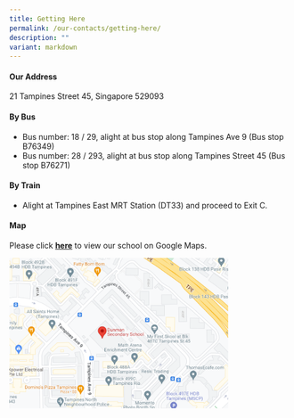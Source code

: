```yaml
---
title: Getting Here
permalink: /our-contacts/getting-here/
description: ""
variant: markdown
---
```

#### Our Address
21 Tampines Street 45, Singapore 529093 

#### By Bus
* Bus number: 18 / 29, alight at bus stop along Tampines Ave 9 (Bus stop B76349)
* Bus number: 28 / 293, alight at bus stop along Tampines Street 45 (Bus stop B76271)

#### By Train
* Alight at Tampines East MRT Station (DT33) and proceed to Exit C.

#### Map
Please click <b><a href="https://www.google.com/maps/place/21+Tampines+Street+45,+Singapore+529093/@1.3611031,103.9555435,18.35z/data=!4m5!3m4!1s0x31da3d00df545591:0x4a2ad87dba51b83f!8m2!3d1.3608811!4d103.9562762" target="_blank">here</a></b> to view our school on Google Maps.

<img src="/images/Our%20Contacts/DMN_location.png" style="width:78%">